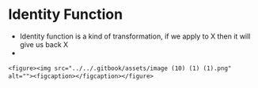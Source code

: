 # Identity Function

* Identity function is a kind of transformation, if we apply to X then it will give us back X
*

    <figure><img src="../../.gitbook/assets/image (10) (1) (1).png" alt=""><figcaption></figcaption></figure>

